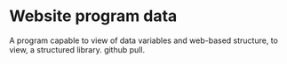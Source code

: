 # Website program data
A program capable to view of data variables and web-based structure, to view, a structured library. github pull.
